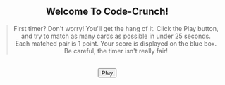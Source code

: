 <style>
#greet-text{
    text-align: center;
}

.play-container{
    text-align: center;
}

.greet-container{
    text-align: center;
}

#play-button{
    display: block;
    margin: auto;
}

#close-game{
    display: none;
    margin: auto;
    background-color: rgb(223, 109, 109);
}

#game-container{
    position: relative !important;
    --bg-color: #90fff0 !important;
    --bg-color-light: #ff00c8; 
    background: linear-gradient(-45deg, var(--bg-color), var(--bg-color-light), var(--bg-color), var(--bg-color-light));
    background-size: 1200% 1200% !important;
    animation: gradient 7s ease infinite !important;
    text-align: center;
    width: 480px;
    height: 480px;
    border-radius: 20px;
    margin: auto;
    display: none;
}
#timer-container{
  display: none;
}
#bar{
  margin-top: 40px;
  font-family: 'Fira Mono', monospace !important;
  border-collapse: collapse;
  width: 100%;
  border-radius: 0.75em;
  box-shadow: 0 0 0.5em #175178;
  padding: 10px 10px;
}
.bar-1 {
  margin-left: 100px;
  width: 150px;
  height: 80px;
  border-radius: 40px;
  background-color: #90fff0;
  color: #000000;
  border: #ffffff;
}
#game {
  justify-self: center;
  display: grid;
  grid-template-columns: repeat(4, 1fr);
  grid-template-rows: repeat(4, 1fr);
  width: 450px;
  height: 450px;  
}
.flip-card {
  background-color: transparent;
  width: 100px;
  height: 100px;
  perspective: 1000px;
  margin-top: 0px;
  position: relative;
  text-align: center;
  transition: transform 0.6s;
  transform-style: preserve-3d;
}
.flip-card div {
  display: flex;
  justify-content: center;
  align-items: center;
  position: absolute;
  width: 100%;
  height: 100%;
  backface-visibility: hidden;
}
.flip-card .flip-card-front {
  width: 100px;
  height: 100px;
  background-color: #ff0000;
  border-radius: 20px;
}
.flip-card .flip-card-back {
  width: 100px;
  height: 100px;
  background-color: #f1dd00;
  transform: rotateY(180deg);
  border-radius: 20px;
}
.flip-card.flipped {
  transform: rotateY(180deg);
}
#canvas{
  position: relative;
  display: block;
  padding-top: 22px;
  margin: 21px
}
img {
  width: 50px;
  height: 50px;
}    
.frozen {
  pointer-events: none;
  opacity: 1;
}
.frozen-text {
  display: none;
  position: absolute;
  top: 50%;
  left: 50%;
  transform: translate(-50%, -50%);
  font-size: 36px;
  font-weight: bold;
  font-family: "Lucida Console", "Monaco", monospace;
  color: #ff9304;
  text-align: center;
}
.frozen .frozen-text {
  display: block;
}
#popup-image {
  position: absolute;
  display: none;
  top: 45%;
  left: 50%;
  transform: translate(-50%, -50%);
  width: 400px;
  height: 300px;
}
.timer {
  width: 200px;
  border: solid 1px #ffffff;
  border-radius: 6px;
}
.timer .inner {
  height: 15px;
  animation: timer-start;
  animation-duration: 40s;
  animation-iteration-count: 1;
  animation-fill-mode: forwards;
  animation-play-state: paused;
  animation-timing-function: linear;
  border-radius: 6px;
}
@keyframes timer-start {
  0% {
    width: 100%;
    background: #1aff00;
  }
  100% {
    width: 0%;
    background: #F00;
  }
}
#highscores{
  font-family: 'Fira Mono', monospace !important;
  border-collapse: collapse;
  width: 100%;
  border-radius: 0.75em;
  box-shadow: 0 0 0.5em #175178;
  padding: 10px 10px;
  display: table;
}         
</style>

<div class="greet-container">
  <h2>Welcome To Code-Crunch!</h2>
  <blockquote id = "greet-text">First timer? Don't worry! You'll get the hang of it. Click the Play button, and try to match as many cards as possible in under 25 seconds. Each matched pair is 1 point. Your score is displayed on the blue box. Be careful, the timer isn't really fair!</blockquote>
</div>
<br>
<div class="play-container">
  <button type="button" id="play-button">Play</button>
  <button type="button" id="close-game">Close</button>
  <div id="timer-container">
    <table id="bar">
      <tr>
        <th><button type="button" class="bar-1"><span id="match-count">Score</span></button></th>
        <th><div id='timer'></div></th>
      </tr>
    </table>
  </div>
  <br>
  <div id="game-container">
      <section id="canvas" class="hidden">
      <div id="game">
      </div>
      <img id="popup-image" src="{{site.baseurl}}/images/m.png">
    </section>
  </div>
  <br>
</div>
<script>

// for loop: creating 16 cards each with a unique id
var gameDiv = document.getElementById('game');
for (let i = 1; i <= 16; i++) {
  var flipCardDiv = document.createElement('div');
  flipCardDiv.id = 'flip-card-' + i;
  flipCardDiv.classList.add('flip-card');
  flipCardDiv.innerHTML = `
    <div class="flip-card-front"></div>
    <div class="flip-card-back"></div>
  `;
  gameDiv.appendChild(flipCardDiv);
}

// onevent click listeners for play button and close button (closing and starting the game restarts the game including score and timer)
// CITATION: the code for the buttons were written with the help of a fellow APCSP student who prefers to remain anonymous
var playbutton = document.getElementById("play-button");
var closegame = document.getElementById("close-game");
playbutton.onclick = function() {
  document.getElementById("game-container").style.display = "block";
  document.getElementById("timer-container").style.display = "block";
  document.getElementById("play-button").style.display = "none";
  document.getElementById("close-game").style.display = "block";
}
closegame.onclick = function() {
  document.getElementById("game-container").style.display = "none";
  document.getElementById("timer-container").style.display = "none";
  document.getElementById("play-button").style.display = "block";
  document.getElementById("close-game").style.display = "none";
}

// each image is listed twice since there are 16 cards
var url = "{{site.baseurl}}/images/";   // for max efficiency
// CITATION: all of the following images are from the website Font Awesome
var possibleSides = [
                      url + "bug.png",
                      url + "bug.png", 
                      url + "c.png",
                      url + "c.png",  
                      url + "ch.png", 
                      url + "ch.png", 
                      url + "d.png", 
                      url + "d.png",
                      url + "e.png", 
                      url + "e.png",
                      url + "g.png",
                      url + "g.png",  
                      url + "s.png", 
                      url + "s.png", 
                      url + "sc.png",   
                      url + "sc.png"];
// each image is randomly selected and returned while also being deleted from the list 
function randIndex(length) {
  return Math.floor(Math.random() * length);
}
function randSide(randomIndex) {
  randomIndex = randIndex(possibleSides.length);
  var side = possibleSides[randomIndex];
  possibleSides.splice(randomIndex, 1);
  return side;
}

// by using the randSide function it is assured that the items in the list are assigned to each card randomly with no repeats
var sides = document.querySelectorAll(".flip-card .flip-card-back");
function assignSides(sides) {
  // since the reset function relies on possibleSides being repeated, it is more efficient to make a copy of the list instead
  var sidesPostReplay = possibleSides.slice();  
  for (var i = 0; i < 16; i++) {
    sides[i].innerHTML = '<img src="' + randSide() + '">';
  }
  possibleSides = sidesPostReplay;
}

function unflipped(card) {
  // usage of NOT operator: items with the flipped class result in False, which is inverted by the NOT operator, resulting in True
  return !card.classList.contains("flipped");
}

// checking if the html property (image) of two selected cards match
var flippedCards = [];
function matched(flippedCards) {
  return (flippedCards[0].innerHTML == flippedCards[1].innerHTML);
}
// if cards don't match, they will stay flipped for 700ms and then the "flipped" class is removed from both cards
var hold = 700;
function hideCards(flippedCards) {
  setTimeout(function() {
    flippedCards[0].classList.remove("flipped");
    flippedCards[1].classList.remove("flipped");
  }, 
  hold);
}

// Once the game is restarted, images are assigned randomly and all cards will be face-down
var flipCardElements = document.querySelectorAll(".flip-card");
function reset(sides, flipCardElements) {
  assignSides(sides);
  flipCardElements.forEach(function(card) {
    card.classList.remove("flipped");
  });
}

var matchCountDisplay = document.querySelector("#match-count");
var matchCounter = 0;     // 0 initial score
// assignSides function called
assignSides(sides);
var canvas = document.querySelector("#canvas");   
canvas.addEventListener("click", function(event) {     // interactive area with click event listener
  if (event.target.classList.contains("flip-card-front")) {   
    // closest element with the flip-card class
    var card = event.target.closest(".flip-card");
    if (unflipped(card)) {
      // flipped cards assigned the class "flipped" and added to the flippedCards array
      card.classList.add("flipped");
      flippedCards.push(card);
    }
    // if two cards have been flipped
    if (flippedCards.length == 2) {
      if (matched(flippedCards)) {
        // update score
        matchCountDisplay.textContent = ++matchCounter;
      } else {
        // cards hidden if don't match
        hideCards(flippedCards);
      }
      // array emptied
      flippedCards = [];
    }
  }
});

// timer function with parameters
function initTimer(id, duration, callback) {
  var t = document.getElementById(id);
  t.className = 'timer';
  var tInner = document.createElement('div');
  tInner.className = 'inner';
  tInner.style.animationDuration = duration;
  if (typeof(callback) === 'function')
    tInner.addEventListener('animationend', callback);
    t.appendChild(tInner);
    // start animation
    tInner.style.animationPlayState = 'running';
}

addEventListener('load', () => initTimer('timer', '25s', () => {    // duration set to 25s
  var scrnfreeze = document.getElementById("game-container");     
  scrnfreeze.classList.add("frozen");                             // game is frozen once timer reaches zero
  document.getElementById("popup-image").style.display = "block";        // time's up message pop up
}));

// reseting: close button acts as a replay button
var replay = document.querySelector("#close-game");
replay.addEventListener("click", function() {
  var scrnfreeze = document.getElementById("game-container");
  reset(sides, flipCardElements);   // reset function called
  matchCounter = 0;   // score reset
  matchCountDisplay.textContent = matchCounter;    // score display reset
  scrnfreeze.classList.remove("frozen");            // frozen effect removed
  document.getElementById("popup-image").style.display = "none";    // pop up removed
});
</script>